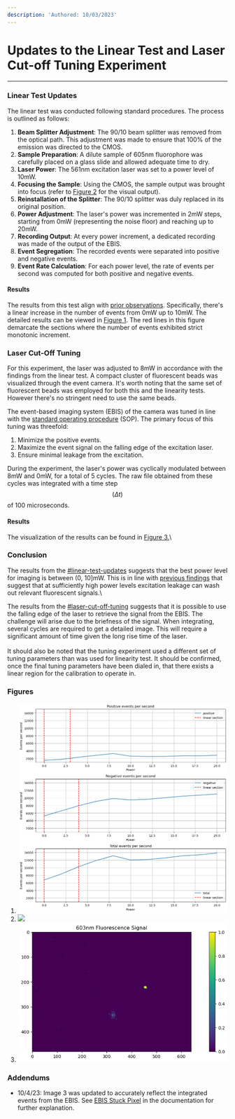 ```yaml
---
description: 'Authored: 10/03/2023'
---
```


# Updates to the Linear Test and Laser Cut-off Tuning Experiment



***

### **Linear Test Updates**

The linear test was conducted following standard procedures. The process is outlined as follows:

1. **Beam Splitter Adjustment**: The 90/10 beam splitter was removed from the optical path. This adjustment was made to ensure that 100% of the emission was directed to the CMOS.
2. **Sample Preparation**: A dilute sample of 605nm fluorophore was carefully placed on a glass slide and allowed adequate time to dry.
3. **Laser Power**: The 561nm excitation laser was set to a power level of 10mW.
4. **Focusing the Sample**: Using the CMOS, the sample output was brought into focus (refer to [Figure 2](updates-to-the-linear-test-and-laser-cut-off-tuning-experiment.md#figures) for the visual output).
5. **Reinstallation of the Splitter**: The 90/10 splitter was duly replaced in its original position.
6. **Power Adjustment**: The laser's power was incremented in 2mW steps, starting from 0mW (representing the noise floor) and reaching up to 20mW.
7. **Recording Output**: At every power increment, a dedicated recording was made of the output of the EBIS.
8. **Event Segregation**: The recorded events were separated into positive and negative events.
9. **Event Rate Calculation**: For each power level, the rate of events per second was computed for both positive and negative events.

#### Results

The results from this test align with [prior observations](linear-experiment.md). Specifically, there's a linear increase in the number of events from 0mW up to 10mW. The detailed results can be viewed in [Figure 1](updates-to-the-linear-test-and-laser-cut-off-tuning-experiment.md#figures). The red lines in this figure demarcate the sections where the number of events exhibited strict monotonic increment.

### Laser Cut-Off Tuning

For this experiment, the laser was adjusted to 8mW in accordance with the findings from the linear test. A compact cluster of fluorescent beads was visualized through the event camera. It's worth noting that the same set of fluorescent beads was employed for both this and the linearity tests. However there's no stringent need to use the same beads.

The event-based imaging system (EBIS) of the camera was tuned in line with the [standard operating procedure](../guides/understanding-and-tuning-the-prophesee-evk-3-event-camera.md) (SOP). The primary focus of this tuning was threefold:

1. Minimize the positive events.
2. Maximize the event signal on the falling edge of the excitation laser.
3. Ensure minimal leakage from the excitation.

During the experiment, the laser's power was cyclically modulated between 8mW and 0mW, for a total of 5 cycles. The raw file obtained from these cycles was integrated with a time step $$( \Delta t )$$ of 100 microseconds.&#x20;

#### Results

The visualization of the results can be found in [Figure 3.](updates-to-the-linear-test-and-laser-cut-off-tuning-experiment.md#figures)\


### Conclusion

The results from the [#linear-test-updates](updates-to-the-linear-test-and-laser-cut-off-tuning-experiment.md#linear-test-updates "mention") suggests that the best power level for imaging is between (0, 10]mW. This is in line with [previous findings](linear-experiment.md#observations) that suggest that at sufficiently high power levels excitation leakage can wash out relevant fluorescent signals.\


The results from the [#laser-cut-off-tuning](updates-to-the-linear-test-and-laser-cut-off-tuning-experiment.md#laser-cut-off-tuning "mention") suggests that it is possible to use the falling edge of the laser to retrieve the signal from the EBIS. The challenge will arise due to the briefness of the signal. When integrating, several cycles are required to get a detailed image. This will require a significant amount of time given the  long rise time of the laser. \
\
It should also be noted that the tuning experiment used a different set of tuning parameters than was used for linearity test. It should be confirmed, once the final tuning parameters have been dialed in, that there exists a linear region for the calibration to operate in.



### Figures

1. ![](<../.gitbook/assets/image (10).png>)
2. ![](../.gitbook/assets/linear\_test\_2\_603nm.jpg)
3. ![](<../.gitbook/assets/image (9).png>)

### Addendums

* 10/4/23: Image 3 was updated to accurately reflect the integrated events from the EBIS. See [EBIS Stuck Pixel](../documentation/ebis-stuck-pixel.md) in the documentation for further explanation.
